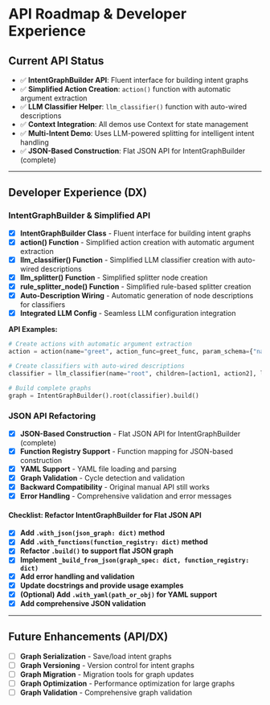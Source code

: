 # API Roadmap & Developer Experience

## Current API Status
- ✅ **IntentGraphBuilder API**: Fluent interface for building intent graphs
- ✅ **Simplified Action Creation**: `action()` function with automatic argument extraction
- ✅ **LLM Classifier Helper**: `llm_classifier()` function with auto-wired descriptions
- ✅ **Context Integration**: All demos use Context for state management
- ✅ **Multi-Intent Demo**: Uses LLM-powered splitting for intelligent intent handling
- ✅ **JSON-Based Construction**: Flat JSON API for IntentGraphBuilder (complete)

---

## Developer Experience (DX)

### IntentGraphBuilder & Simplified API

* [x] **IntentGraphBuilder Class** - Fluent interface for building intent graphs
* [x] **action() Function** - Simplified action creation with automatic argument extraction
* [x] **llm_classifier() Function** - Simplified LLM classifier creation with auto-wired descriptions
* [x] **llm_splitter() Function** - Simplified splitter node creation
* [x] **rule_splitter_node() Function** - Simplified rule-based splitter creation
* [x] **Auto-Description Wiring** - Automatic generation of node descriptions for classifiers
* [x] **Integrated LLM Config** - Seamless LLM configuration integration

**API Examples:**
```python
# Create actions with automatic argument extraction
action = action(name="greet", action_func=greet_func, param_schema={"name": str}, llm_config=LLM_CONFIG)

# Create classifiers with auto-wired descriptions
classifier = llm_classifier(name="root", children=[action1, action2], llm_config=LLM_CONFIG)

# Build complete graphs
graph = IntentGraphBuilder().root(classifier).build()
```

### JSON API Refactoring

* [x] **JSON-Based Construction** - Flat JSON API for IntentGraphBuilder (complete)
* [x] **Function Registry Support** - Function mapping for JSON-based construction
* [x] **YAML Support** - YAML file loading and parsing
* [x] **Graph Validation** - Cycle detection and validation
* [x] **Backward Compatibility** - Original manual API still works
* [x] **Error Handling** - Comprehensive validation and error messages

#### Checklist: Refactor IntentGraphBuilder for Flat JSON API

* [x] **Add `.with_json(json_graph: dict)` method**
* [x] **Add `.with_functions(function_registry: dict)` method**
* [x] **Refactor `.build()` to support flat JSON graph**
* [x] **Implement `_build_from_json(graph_spec: dict, function_registry: dict)`**
* [x] **Add error handling and validation**
* [x] **Update docstrings and provide usage examples**
* [x] **(Optional) Add `.with_yaml(path_or_obj)` for YAML support**
* [x] **Add comprehensive JSON validation**

---

## Future Enhancements (API/DX)

- [ ] **Graph Serialization** - Save/load intent graphs
- [ ] **Graph Versioning** - Version control for intent graphs
- [ ] **Graph Migration** - Migration tools for graph updates
- [ ] **Graph Optimization** - Performance optimization for large graphs
- [ ] **Graph Validation** - Comprehensive graph validation
